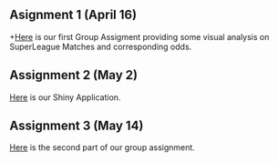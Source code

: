 ## Asignment 1 (April 16)

+[Here](https://boun-etm58d.github.io/gpj-deniz-zeynep-tayfun/GroupAssignment.html) is our first Group Assigment providing some visual analysis on SuperLeague Matches and corresponding odds.

## Assignment 2 (May 2)

[Here](https://deniz-tayfun-zeynep-berahan.shinyapps.io/shiny_homework1/) is our Shiny Application.

## Assignment 3 (May 14)

[Here](https://boun-etm58d.github.io/gpj-deniz-zeynep-tayfun/GroupAssignment2.html) is the second part of our group assignment.
